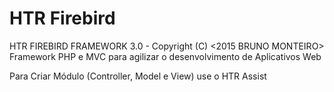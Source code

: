 # HTR Firebird
HTR FIREBIRD FRAMEWORK 3.0 - Copyright (C) <2015 BRUNO MONTEIRO> 
Framework PHP e MVC para agilizar o desenvolvimento de Aplicativos Web 

Para Criar Módulo (Controller, Model e View) use o HTR Assist
